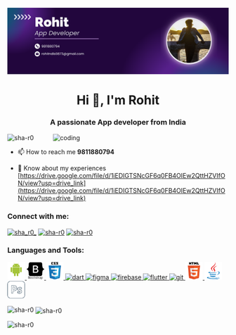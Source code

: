 ![logo](https://github.com/sha-r0/sha-r0/blob/main/Purple%20Abstract%20Graphic%20Design%20LinkedIn%20Article%20Cover%20Image.png)
<h1 align="center">Hi 👋, I'm Rohit</h1>
<h3 align="center">A passionate App developer from India</h3>
<img align="right" alt="coding" width="400" src="https://user-images.githubusercontent.com/55389276/140866485-8fb1c876-9a8f-4d6a-98dc-08c4981eaf70.gif">

<p align="left"> <img src="https://komarev.com/ghpvc/?username=sha-r0&label=Profile%20views&color=0e75b6&style=flat" alt="sha-r0" /> </p>

- 📫 How to reach me **9811880794**

- 📄 Know about my experiences [https://drive.google.com/file/d/1iEDIGTSNcGF6q0FB4OIEw2QttHZVIfON/view?usp=drive_link](https://drive.google.com/file/d/1iEDIGTSNcGF6q0FB4OIEw2QttHZVIfON/view?usp=drive_link)

<h3 align="left">Connect with me:</h3>
<p align="left">
<a href="https://twitter.com/sha_r0_" target="blank"><img align="center" src="https://raw.githubusercontent.com/rahuldkjain/github-profile-readme-generator/master/src/images/icons/Social/twitter.svg" alt="sha_r0_" height="30" width="40" /></a>
<a href="https://linkedin.com/in/sha-r0" target="blank"><img align="center" src="https://raw.githubusercontent.com/rahuldkjain/github-profile-readme-generator/master/src/images/icons/Social/linked-in-alt.svg" alt="sha-r0" height="30" width="40" /></a>
<a href="https://instagram.com/sha-r0" target="blank"><img align="center" src="https://raw.githubusercontent.com/rahuldkjain/github-profile-readme-generator/master/src/images/icons/Social/instagram.svg" alt="sha-r0" height="30" width="40" /></a>
</p>

<h3 align="left">Languages and Tools:</h3>
<p align="left"> <a href="https://developer.android.com" target="_blank" rel="noreferrer"> <img src="https://raw.githubusercontent.com/devicons/devicon/master/icons/android/android-original-wordmark.svg" alt="android" width="40" height="40"/> </a> <a href="https://getbootstrap.com"> <img src="https://raw.githubusercontent.com/devicons/devicon/master/icons/bootstrap/bootstrap-plain-wordmark.svg" alt="bootstrap" width="40" height="40"/> </a> <a href="https://www.w3schools.com/css/" target="_blank" rel="noreferrer"> <img src="https://raw.githubusercontent.com/devicons/devicon/master/icons/css3/css3-original-wordmark.svg" alt="css3" width="40" height="40"/> </a> <a href="https://dart.dev" target="_blank" rel="noreferrer"> <img src="https://www.vectorlogo.zone/logos/dartlang/dartlang-icon.svg" alt="dart" width="40" height="40"/> </a> <a href="https://www.figma.com/" target="_blank" rel="noreferrer"> <img src="https://www.vectorlogo.zone/logos/figma/figma-icon.svg" alt="figma" width="40" height="40"/> </a> <a href="https://firebase.google.com/" target="_blank" rel="noreferrer"> <img src="https://www.vectorlogo.zone/logos/firebase/firebase-icon.svg" alt="firebase" width="40" height="40"/> </a> <a href="https://flutter.dev" target="_blank" rel="noreferrer"> <img src="https://www.vectorlogo.zone/logos/flutterio/flutterio-icon.svg" alt="flutter" width="40" height="40"/> </a> <a href="https://git-scm.com/" target="_blank" rel="noreferrer"> <img src="https://www.vectorlogo.zone/logos/git-scm/git-scm-icon.svg" alt="git" width="40" height="40"/> </a> <a href="https://www.w3.org/html/" target="_blank" rel="noreferrer"> <img src="https://raw.githubusercontent.com/devicons/devicon/master/icons/html5/html5-original-wordmark.svg" alt="html5" width="40" height="40"/> </a> <a href="https://www.java.com" target="_blank" rel="noreferrer"> <img src="https://raw.githubusercontent.com/devicons/devicon/master/icons/java/java-original.svg" alt="java" width="40" height="40"/> </a> <a href="https://www.photoshop.com/en" target="_blank" rel="noreferrer"> <img src="https://raw.githubusercontent.com/devicons/devicon/master/icons/photoshop/photoshop-line.svg" alt="photoshop" width="40" height="40"/> </a> </p>

<p><img align="left" src="https://github-readme-stats.vercel.app/api/top-langs?username=sha-r0&show_icons=true&locale=en&layout=compact" alt="sha-r0" /></p>

<p>&nbsp;<img align="center" src="https://github-readme-stats.vercel.app/api?username=sha-r0&show_icons=true&locale=en" alt="sha-r0" /></p>

<p><img align="center" src="https://github-readme-streak-stats.herokuapp.com/?user=sha-r0&" alt="sha-r0" /></p>
